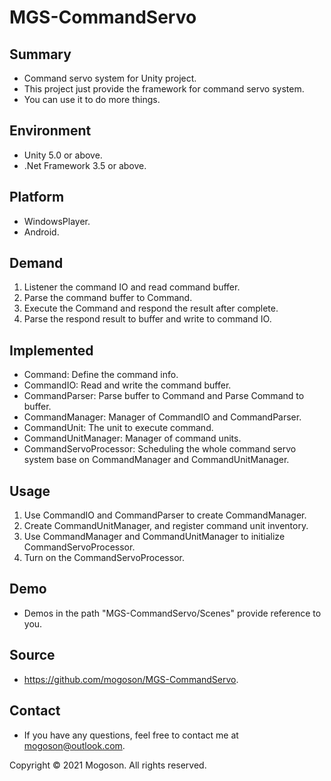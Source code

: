 # MGS-CommandServo

## Summary
- Command servo system for Unity project.
- This project just provide the framework for command servo system.
- You can use it to do more things.

## Environment
- Unity 5.0 or above.
- .Net Framework 3.5 or above.

## Platform
- WindowsPlayer.
- Android.

## Demand
1. Listener the command IO and read command buffer.
1. Parse the command buffer to Command.
1. Execute the Command and respond the result after complete.
1. Parse the respond result to buffer and write to command IO.

## Implemented
- Command: Define the command info.
- CommandIO: Read and write the command buffer.
- CommandParser: Parse buffer to Command and Parse Command to buffer.
- CommandManager: Manager of CommandIO and CommandParser.
- CommandUnit: The unit to execute command.
- CommandUnitManager: Manager of command units.
- CommandServoProcessor: Scheduling the whole command servo system base on CommandManager  and CommandUnitManager.

## Usage
1. Use CommandIO and CommandParser to create CommandManager.
1. Create CommandUnitManager, and register command unit inventory.
1. Use CommandManager and CommandUnitManager to initialize CommandServoProcessor.
1. Turn on the CommandServoProcessor.

## Demo
- Demos in the path "MGS-CommandServo/Scenes" provide reference to you.

## Source
- https://github.com/mogoson/MGS-CommandServo.

## Contact
- If you have any questions, feel free to contact me at mogoson@outlook.com.

Copyright © 2021 Mogoson. All rights reserved.